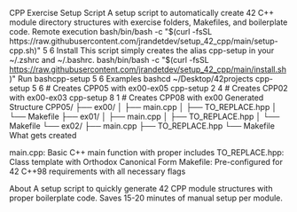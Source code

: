 CPP Exercise Setup Script
A setup script to automatically create 42 C++ module directory structures with exercise folders, Makefiles, and boilerplate code.
Remote execution
bash/bin/bash -c "$(curl -fsSL https://raw.githubusercontent.com/jrandetdev/setup_42_cpp/main/setup-cpp.sh)" 5 6
Install
This script simply creates the alias cpp-setup in your ~/.zshrc and ~/.bashrc.
bash/bin/bash -c "$(curl -fsSL https://raw.githubusercontent.com/jrandetdev/setup_42_cpp/main/install.sh)"
Run
bashcpp-setup 5 6
Examples
bashcd ~/Desktop/42projects
cpp-setup 5 6    # Creates CPP05 with ex00-ex05
cpp-setup 2 4    # Creates CPP02 with ex00-ex03
cpp-setup 8 1    # Creates CPP08 with ex00
Generated Structure
CPP05/
├── ex00/
│   ├── main.cpp
│   ├── TO_REPLACE.hpp
│   └── Makefile
├── ex01/
│   ├── main.cpp
│   ├── TO_REPLACE.hpp
│   └── Makefile
└── ex02/
    ├── main.cpp
    ├── TO_REPLACE.hpp
    └── Makefile
What gets created

main.cpp: Basic C++ main function with proper includes
TO_REPLACE.hpp: Class template with Orthodox Canonical Form
Makefile: Pre-configured for 42 C++98 requirements with all necessary flags

About
A setup script to quickly generate 42 CPP module structures with proper boilerplate code. Saves 15-20 minutes of manual setup per module.
